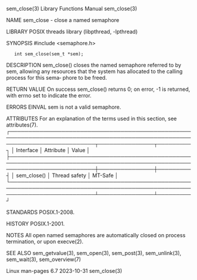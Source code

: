 sem_close(3)							   Library Functions Manual							  sem_close(3)

NAME
       sem_close - close a named semaphore

LIBRARY
       POSIX threads library (libpthread, -lpthread)

SYNOPSIS
       #include <semaphore.h>

       int sem_close(sem_t *sem);

DESCRIPTION
       sem_close()  closes  the named semaphore referred to by sem, allowing any resources that the system has allocated to the calling process for this sema‐
       phore to be freed.

RETURN VALUE
       On success sem_close() returns 0; on error, -1 is returned, with errno set to indicate the error.

ERRORS
       EINVAL sem is not a valid semaphore.

ATTRIBUTES
       For an explanation of the terms used in this section, see attributes(7).
       ┌───────────────────────────────────────────────────────────────────────────────────────────────────────────────────────────┬───────────────┬─────────┐
       │ Interface														   │ Attribute	   │ Value   │
       ├───────────────────────────────────────────────────────────────────────────────────────────────────────────────────────────┼───────────────┼─────────┤
       │ sem_close()														   │ Thread safety │ MT-Safe │
       └───────────────────────────────────────────────────────────────────────────────────────────────────────────────────────────┴───────────────┴─────────┘

STANDARDS
       POSIX.1-2008.

HISTORY
       POSIX.1-2001.

NOTES
       All open named semaphores are automatically closed on process termination, or upon execve(2).

SEE ALSO
       sem_getvalue(3), sem_open(3), sem_post(3), sem_unlink(3), sem_wait(3), sem_overview(7)

Linux man-pages 6.7							  2023-10-31								  sem_close(3)
